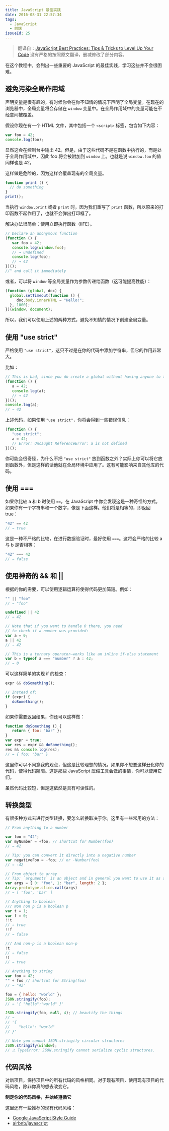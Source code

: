 ```yaml
---
title: JavaScript 最佳实践
date: 2016-08-31 22:57:34
tags:
  - JavaScript
  - 前端
issueId: 25
---
```


> 翻译自：[JavaScript Best Practices: Tips & Tricks to Level Up Your Code](https://www.codementor.io/javascript/tutorial/javascript-best-practices)
> 没有严格的按照原文翻译，删减修改了部分内容。

在这个教程中，会列出一些重要的 JavaScript 的最佳实践，学习这些并不会很困难。

## 避免污染全局作用域
声明变量是很有趣的，有时候你会在你不知情的情况下声明了全局变量。在现在的浏览器中，全局变量将会存储在 `window` 变量中。在全局作用域中的变量可能在不经意间被覆盖。

<!--more-->

假设你现在有一个 HTML 文件，其中包括一个 `<script>` 标签，包含如下内容：

``` js
var foo = 42;
console.log(foo);
```

显然这会在控制台中输出 42。但是，由于这些代码不是在函数中执行的，而是处于全局作用域中，因此 foo 将会被附加到 `window` 上。也就是说 `window.foo` 的值同样也是 42。

这样做是危险的，因为这样会覆盖现有的全局变量。

``` js
function print () {
  // do something
}
print();
```

当执行 `window.print` 或者 `print` 时，因为我们重写了 `print` 函数，所以原来的打印函数不起作用了，也就不会弹出打印框了。

解决办法很简单：使用立即执行函数（IIFE）。

``` js
// Declare an anonymous function
(function () {
   var foo = 42;
   console.log(window.foo);
   // → undefined
   console.log(foo);
   // → 42
})();
//^ and call it immediately
```

或者，可以将 `window` 等全局变量作为参数传递给函数（这可能提高性能）：

``` js
(function (global, doc) {
  global.setTimeout(function () {
     doc.body.innerHTML = "Hello!";
  }, 1000);
})(window, document);
```

所以，我们可以使用上述的两种方式，避免不知情的情况下创建全局变量。

## 使用 "use strict"
严格使用 `"use strict"`，这只不过是在你的代码中添加字符串，但它的作用非常大。

比如：

``` js
// This is bad, since you do create a global without having anyone to tell you
(function () {
   a = 42;
   console.log(a);
   // → 42
})();
console.log(a);
// → 42
```

上述代码，如果使用 `"use strict"`，你将会得到一些错误信息：

``` js
(function () {
   "use strict";
   a = 42;
   // Error: Uncaught ReferenceError: a is not defined
})();
```

你可能会很奇怪，为什么不把 `"use strict"` 放到函数之外？实际上你可以将它放到函数外，但是这样的话他就在全局环境中应用了。这有可能影响来自其他库的代码。

## 使用 ===
如果你比较 a 和 b 时使用 `==`，在 JavaScript 中你会发现这是一种奇怪的方式。如果你有一个字符串和一个数字，像是下面这样。他们将是相等的，即返回 true：

``` js
"42" == 42
// → true
```

这是一种不严格的比较，在进行数据验证时，最好使用 `===`。这将会严格的比较 a 与 b 是否相等：

``` js
"42" === 42
// → false
```

## 使用神奇的 && 和 ||
根据的你的需要，可以使用逻辑运算符使得代码更加简短。例如：

``` js
"" || "foo"
// → "foo"

undefined || 42
// → 42

// Note that if you want to handle 0 there, you need
// to check if a number was provided:
var a = 0;
a || 42
// → 42

// This is a ternary operator—works like an inline if-else statement
var b = typeof a === "number" ? a : 42;
// → 0
```

可以这样简单的实现 if 的检查：

``` js
expr && doSomething();

// Instead of:
if (expr) {
   doSomething();
}
```

如果你需要返回结果，你还可以这样做：

``` js
function doSomething () {
   return { foo: "bar" };
}
var expr = true;
var res = expr && doSomething();
res && console.log(res);
// → { foo: "bar" }
```

这里你可以不同意我的观点，但这是比较理想的情况。如果你不想要这样丑化你的代码，使得代码隐晦。这是那些 JavaScript 压缩工具会做的事情，你可以使用它们。

虽然代码比较短，但是这依然是具有可读性的。

## 转换类型
有很多种方式去进行类型转换，要怎么转换取决于你。这里有一些常用的方法：

``` js
// From anything to a number

var foo = "42";
var myNumber = +foo; // shortcut for Number(foo)
// → 42

// Tip: you can convert it directly into a negative number
var negativeFoo = -foo; // or -Number(foo)
// → -42

// From object to array
// Tip: `arguments` is an object and in general you want to use it as array
var args = { 0: "foo", 1: "bar", length: 2 };
Array.prototype.slice.call(args)
// → [ 'foo', 'bar' ]

// Anything to boolean
/// Non non p is a boolean p
var t = 1;
var f = 0;
!!t
// → true
!!f
// → false

/// And non-p is a boolean non-p
!t
// → false
!f
// → true

// Anything to string
var foo = 42;
"" + foo // shortcut for String(foo)
// → "42"

foo = { hello: "world" };
JSON.stringify(foo);
// → '{ "hello":"world" }'

JSON.stringify(foo, null, 4); // beautify the things
// →
// '{
//    "hello": "world"
// }'

// Note you cannot JSON.stringify circular structures
JSON.stringify(window);
// ⚠ TypeError: JSON.stringify cannot serialize cyclic structures.
```

## 代码风格
对新项目，保持项目中的所有代码的风格相同。对于现有项目，使用现有项目的代码风格，除非你真的想去改变它。

**制定你的代码风格，并始终遵循它**

这里还有一些推荐的现有代码风格：

- [Google JavaScript Style Guide](https://google.github.io/styleguide/javascriptguide.xml)
- [airbnb/javascript](https://github.com/airbnb/javascript)


